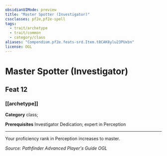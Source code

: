 ```yaml
---
obsidianUIMode: preview
title: "Master Spotter (Investigator)"
cssclasses: pf2e,pf2e-spell
tags:
  - trait/archetype
  - trait/common
  - category/class
aliases: "Compendium.pf2e.feats-srd.Item.t8CAK8ylu23PUxbn"
license: OGL
---
```

# Master Spotter (Investigator)
## Feat 12
### [[archetype]]

**Category** class; 



**Prerequisites** Investigator Dedication; expert in Perception
* * *
Your proficiency rank in Perception increases to master.

*Source: Pathfinder Advanced Player's Guide*
*OGL*
